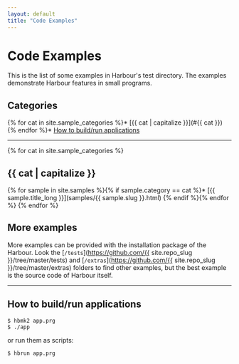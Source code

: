 ```yaml
---
layout: default
title: "Code Examples"
---
```


# Code Examples

This is the list of some examples in Harbour's test directory.
The examples demonstrate Harbour features in small programs.

## Categories

{% for cat in site.sample_categories %}* [{{ cat | capitalize }}](#{{ cat }})
{% endfor %}* [How to build/run applications](#how-to-buildrun-applications)

---

{% for cat in site.sample_categories %}
## {{ cat | capitalize }}

{% for sample in site.samples %}{% if sample.category == cat %}* [{{ sample.title_long }}](samples/{{ sample.slug }}.html)
{% endif %}{% endfor %}
{% endfor %}

## More examples

More examples can be provided with the installation package of the Harbour.
Look the [`/tests`](https://github.com/{{ site.repo_slug }}/tree/master/tests) and
[`/extras`](https://github.com/{{ site.repo_slug }}/tree/master/extras) folders to
find other examples, but the best example is the source code of Harbour
itself.

---

## How to build/run applications

```
$ hbmk2 app.prg
$ ./app
```

or run them as scripts:

```
$ hbrun app.prg
```
